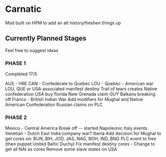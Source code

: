 # Carnatic #

Mod built on HPM to add an alt history/freshen things up

## Currently Planned Stages ##
Feel free to suggest ideas

### PHASE 1 ###
Completed 17/5

AUS - HRE 
CAN - Confederate to Quebec 
LOU - Quebec - American war 
LOU, QUE or USA associated manifest destiny 
Trail of tears creates Native confederation 
USA buy florida 
New Grenada claim GUY
Balkans breaking off
Franco - British Indian War
Add modifiers for Mughal and Native American Confederation
Russian claims on PLC

### PHASE 2 ###
Mexico - Central America Break off -- started
Napoleonic Italy events 
Venetian - Dutch East India company war?
Iberia
Add decision for Mughal to get cores on: BUN, BIH, JOD, JAS, NAG, BOH, IND, BNG
PLC event to free (then puppet United Baltic Duchy)
Fix manifest destiny cores - Change to get all NAt as cores
Remove some slave states on USA